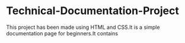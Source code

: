 # Technical-Documentation-Project
This project has been made using HTML and CSS.It is a simple documentation page for beginners.It contains 

